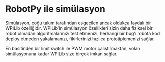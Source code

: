# RobotPy ile simülasyon

Simülasyon, çoğu takım tarafından esgeçilen ancak oldukça faydalı bir WPILib özelliğidir. WPILib'in simülasyon özellikleri sizin daha fiziksel bir robot olmadan algoritmalarınızı test etmenizi, herhangi bir bug'ı robota kod deploy etmeden yakalamanızı, fikirlerinizi hızlıca prototiplemenizi sağlar.

En basitinden bir limit switch ile PWM motor çalıştırmaktan, volan simülasyonuna kadar WPILib size birçok imkan sağlar.
